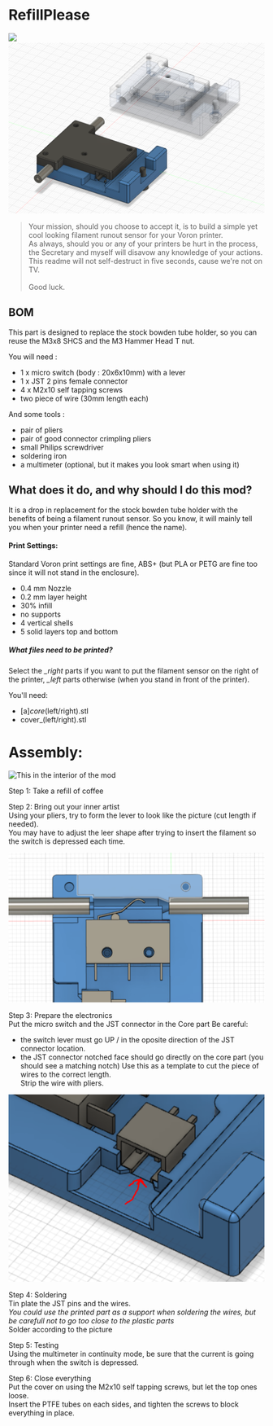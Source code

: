 # RefillPlease

<img src="images/Overview.png" width="1080">

<img src="images/refillplease.png" width="640">

> Your mission, should you choose to accept it, is to build a simple yet cool looking filament runout sensor for your Voron printer.<br>
As always, should you or any of your printers be hurt in the process, the Secretary and myself will disavow any knowledge of your actions.<br>
This readme will not self-destruct in five seconds, cause we're not on TV.<br><br>
Good luck.

## BOM

This part is designed to replace the stock bowden tube holder, so you can reuse the M3x8 SHCS and the M3 Hammer Head T nut.

You will need :
* 1 x micro switch (body : 20x6x10mm) with a lever
* 1 x JST 2 pins female connector
* 4 x M2x10 self tapping screws
* two piece of wire (30mm length each)

And some tools :
* pair of pliers
* pair of good connector crimpling pliers
* small Philips screwdriver
* soldering iron
* a multimeter (optional, but it makes you look smart when using it)

## What does it do, and why should I do this mod?

It is a drop in replacement for the stock bowden tube holder with the benefits of being a filament runout sensor. So you know, it will mainly tell you when your printer need a refill (hence the name).

#### Print Settings:

Standard Voron print settings are fine, ABS+ (but PLA or PETG are fine too since it will not stand in the enclosure).

* 0.4 mm Nozzle
* 0.2 mm layer height
* 30% infill
* no supports
* 4 vertical shells
* 5 solid layers top and bottom

##### What files need to be printed?

Select the *_right* parts if you want to put the filament sensor on the right of the printer, *_left* parts otherwise (when you stand in front of the printer).

You'll need:
* [a]_core_(left/right).stl
* cover_(left/right).stl
 
# Assembly:

![This in the interior of the mod](images/interior.png)

Step 1: Take a refill of coffee

Step 2: Bring out your inner artist\
Using your pliers, try to form the lever to look like the picture (cut length if needed).\
You may have to adjust the leer shape after trying to insert the filament so the switch is depressed each time.

![](images/lever.png)

Step 3: Prepare the electronics\
Put the micro switch and the JST connector in the Core part 
Be careful:
* the switch lever must go UP / in the oposite direction of the JST connector location.
* the JST connector notched face should go directly on the core part (you should see a matching notch)
Use this as a template to cut the piece of wires to the correct length.\
Strip the wire with pliers.

![](images/notch.png)

Step 4: Soldering\
Tin plate the JST pins and the wires.\
*You could use the printed part as a support when soldering the wires, but be carefull not to go too close to the plastic parts*\
Solder according to the picture

Step 5: Testing\
Using the multimeter in continuity mode, be sure that the current is going through when the switch is depressed.

Step 6: Close everything\
Put the cover on using the M2x10 self tapping screws, but let the top ones loose.\
Insert the PTFE tubes on each sides, and tighten the screws to block everything in place. 

